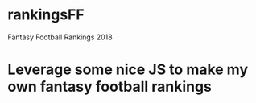 # rankingsFF
Fantasy Football Rankings 2018

# Leverage some nice JS to make my own fantasy football rankings
